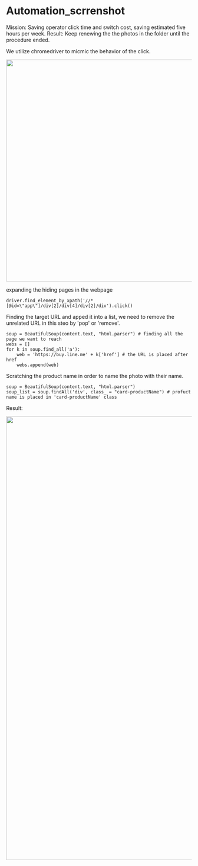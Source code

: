 # Automation_scrrenshot
Mission: Saving operator click time and switch cost, saving estimated five hours per week.
Result: Keep renewing the the photos in the folder until the procedure ended.

We utilize chromedriver to micmic the behavior of the click.

<img src = "https://github.com/Tonyyengithub/Automation_scrrenshot_Tuesday/blob/master/demo/photo.jpg" width = "600">

expanding the hiding pages in the webpage
```
driver.find_element_by_xpath('//*[@id=\"app\"]/div[2]/div[4]/div[2]/div').click()
```

Finding the target URL and apped it into a list, we need to remove the unrelated URL in this steo by 'pop' or 'remove'.
```
soup = BeautifulSoup(content.text, "html.parser") # finding all the page we want to reach
webs = []
for k in soup.find_all('a'):
    web = 'https://buy.line.me' + k['href'] # the URL is placed after href
    webs.append(web)
```

Scratching the product name in order to name the photo with their name.
```
soup = BeautifulSoup(content.text, "html.parser")
soup_list = soup.findAll('div', class_ = "card-productName") # profuct name is placed in 'card-productName' class
```



Result:

<img src = "https://github.com/Tonyyengithub/Automation_scrrenshot_Tuesday/blob/master/demo/demo.png" width = "1200">

